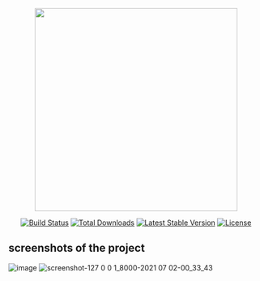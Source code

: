 <p align="center"><a href="https://laravel.com" target="_blank"><img src="https://raw.githubusercontent.com/laravel/art/master/logo-lockup/5%20SVG/2%20CMYK/1%20Full%20Color/laravel-logolockup-cmyk-red.svg" width="400"></a></p>

<p align="center">
<a href="https://travis-ci.org/laravel/framework"><img src="https://travis-ci.org/laravel/framework.svg" alt="Build Status"></a>
<a href="https://packagist.org/packages/laravel/framework"><img src="https://img.shields.io/packagist/dt/laravel/framework" alt="Total Downloads"></a>
<a href="https://packagist.org/packages/laravel/framework"><img src="https://img.shields.io/packagist/v/laravel/framework" alt="Latest Stable Version"></a>
<a href="https://packagist.org/packages/laravel/framework"><img src="https://img.shields.io/packagist/l/laravel/framework" alt="License"></a>
</p>






## screenshots of the project

![image](https://user-images.githubusercontent.com/64318421/124200289-e11eae80-dacc-11eb-80c3-a4a62400b431.png)
![screenshot-127 0 0 1_8000-2021 07 02-00_33_43](https://user-images.githubusercontent.com/64318421/124200424-3a86dd80-dacd-11eb-802b-151e8b1babdf.png)


